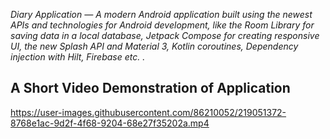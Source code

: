 _Diary Application — A modern Android application built using the newest APIs and technologies for Android development, like the Room Library for saving data in a local database, Jetpack Compose for creating responsive UI, the new Splash API and Material 3, Kotlin coroutines, Dependency injection with Hilt, Firebase etc. ._ <br>

## A Short Video Demonstration of Application


https://user-images.githubusercontent.com/86210052/219051372-8768e1ac-9d2f-4f68-9204-68e27f35202a.mp4

